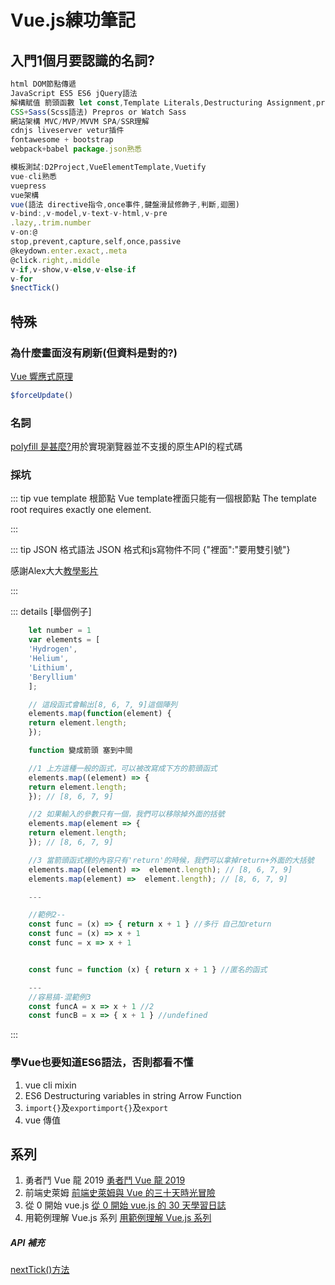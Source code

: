 # <i class="fas fa-meteor"></i>  Vue.js練功筆記

## 入門1個月要認識的名詞?
``` js
html DOM節點傳遞
JavaScript ES5 ES6 jQuery語法
解構賦值 箭頭函數 let const,Template Literals,Destructuring Assignment,promise
CSS+Sass(Scss語法) Prepros or Watch Sass
網站架構 MVC/MVP/MVVM SPA/SSR理解
cdnjs liveserver vetur插件
fontawesome + bootstrap
webpack+babel package.json熟悉

模板測試:D2Project,VueElementTemplate,Vuetify
vue-cli熟悉
vuepress
vue架構
vue(語法 directive指令,once事件,鍵盤滑鼠修飾子,判斷,迴圈)
v-bind:,v-model,v-text-v-html,v-pre
.lazy,.trim.number
v-on:@
stop,prevent,capture,self,once,passive
@keydown.enter.exact,.meta
@click.right,.middle
v-if,v-show,v-else,v-else-if
v-for
$nectTick()
``` 

## 特殊

### 為什麼畫面沒有刷新(但資料是對的?)
[Vue 響應式原理](https://pjchender.blogspot.com/2017/05/vue-vue-reactivity.html)
```js
$forceUpdate()
```


### 名詞
[polyfill 是甚麼?](https://codertw.com/%E5%89%8D%E7%AB%AF%E9%96%8B%E7%99%BC/29473/)用於實現瀏覽器並不支援的原生API的程式碼


### 採坑

::: tip vue template 根節點
    Vue template裡面只能有一個根節點
    The template root requires exactly one element.

:::

::: tip JSON 格式語法
JSON 格式和js寫物件不同 {"裡面":"要用雙引號"}

感謝Alex大大[教學影片](https://youtu.be/R8GL5y49iJc)

:::

::: details [舉個例子]
```js
    let number = 1
    var elements = [
    'Hydrogen',
    'Helium',
    'Lithium',
    'Beryllium'
    ];

    // 這段函式會輸出[8, 6, 7, 9]這個陣列
    elements.map(function(element) {
    return element.length;
    });

    function 變成箭頭 塞到中間

    //1 上方這種一般的函式，可以被改寫成下方的箭頭函式
    elements.map((element) => {
    return element.length;
    }); // [8, 6, 7, 9]

    //2 如果輸入的參數只有一個，我們可以移除掉外面的括號
    elements.map(element => {
    return element.length;
    }); // [8, 6, 7, 9]

    //3 當箭頭函式裡的內容只有'return'的時候，我們可以拿掉return+外面的大括號
    elements.map((element) =>  element.length); // [8, 6, 7, 9]
    elements.map(element) =>  element.length); // [8, 6, 7, 9]

    ---

    //範例2--
    const func = (x) => { return x + 1 } //多行 自己加return
    const func = (x) => x + 1
    const func = x => x + 1


    const func = function (x) { return x + 1 } //匿名的函式

    ---
    //容易搞-混範例3
    const funcA = x => x + 1 //2
    const funcB = x => { x + 1 } //undefined
```
:::


### 學Vue也要知道ES6語法，否則都看不懂
1. vue cli mixin
2. ES6
Destructuring
variables in string
Arrow Function
3. `import{}`及`exportimport{}`及`export`
4. vue 傳值

## 系列

1. 勇者鬥 Vue 龍 2019
   [勇者鬥 Vue 龍 2019](https://ithelp.ithome.com.tw/users/20107789/ironman/1710)
2. 前端史萊姆
   [前端史萊姆與 Vue 的三十天時光冒險](https://ithelp.ithome.com.tw/users/20120426/ironman/2505)
3. 從 0 開始 vue.js
   [從 0 開始 vue.js 的 30 天學習日誌](https://ithelp.ithome.com.tw/users/20108224/ironman/1796)
4. 用範例理解 Vue.js 系列
   [用範例理解 Vue.js 系列](https://ithelp.ithome.com.tw/users/20107107/ironman/1243)

##### API 補充

[nextTick()方法](https://segmentfault.com/q/1010000011384320)